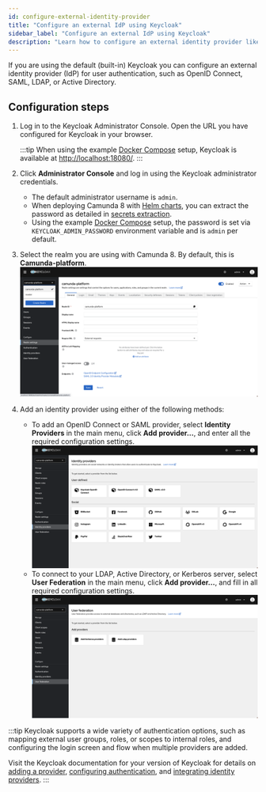 ```yaml
---
id: configure-external-identity-provider
title: "Configure an external IdP using Keycloak"
sidebar_label: "Configure an external IdP using Keycloak"
description: "Learn how to configure an external identity provider like OpenID Connect, SAML, LDAP, or Active Directory."
---
```


If you are using the default (built-in) Keycloak you can configure an external identity provider (IdP) for user authentication, such as OpenID Connect, SAML, LDAP, or Active Directory.

## Configuration steps

1.  Log in to the Keycloak Administrator Console. Open the URL you have configured for Keycloak in your browser.

    :::tip
    When using the example [Docker Compose](/self-managed/quickstart/developer-quickstart/docker-compose.md) setup, Keycloak is available at [http://localhost:18080/](http://localhost:18080/).
    :::

2.  Click **Administrator Console** and log in using the Keycloak administrator credentials.

    - The default administrator username is `admin`.
    - When deploying Camunda 8 with [Helm charts](/self-managed/setup/overview.md), you can extract the password as detailed in [secrets extraction](/self-managed/deployment/helm/upgrade/index.md#secrets-extraction).
    - Using the example [Docker Compose](/self-managed/quickstart/developer-quickstart/docker-compose.md) setup, the password is set via `KEYCLOAK_ADMIN_PASSWORD` environment variable and is `admin` per default.

3.  Select the realm you are using with Camunda 8. By default, this is **Camunda-platform**.
    ![keycloak-realm-select](../img/keycloak-admin-realm-select.png)

4.  Add an identity provider using either of the following methods:
    - To add an OpenID Connect or SAML provider, select **Identity Providers** in the main menu, click **Add provider...**, and enter all the required configuration settings.
      ![keycloak-add-identity-provider](../img/keycloak-add-identity-provider.png)
    - To connect to your LDAP, Active Directory, or Kerberos server, select **User Federation** in the main menu, click **Add provider...**, and fill in all required configuration settings.
      ![keycloak-add-user-federation](../img/keycloak-add-user-federation.png)

:::tip
Keycloak supports a wide variety of authentication options, such as mapping external user groups, roles, or scopes to internal roles, and configuring the login screen and flow when multiple providers are added.

Visit the Keycloak documentation for your version of Keycloak for details on [adding a provider](https://www.keycloak.org/docs/latest/server_admin/#adding-a-provider),
[configuring authentication](https://www.keycloak.org/docs/latest/server_admin/index.html#configuring-authentication_server_administration_guide), and
[integrating identity providers](https://www.keycloak.org/docs/latest/server_admin/index.html#_identity_broker).
:::
